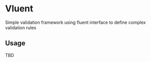 # Vluent

Simple validation framework using fluent interface to define complex validation rules

## Usage
TBD

